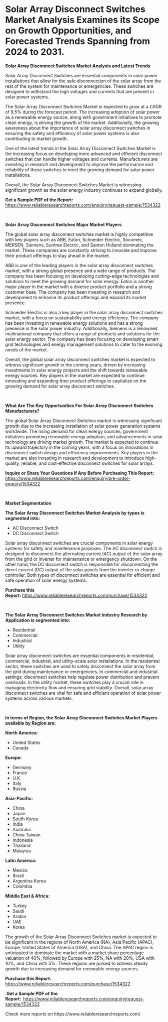 <p><h1>Solar Array Disconnect Switches Market Analysis Examines its Scope on Growth Opportunities, and Forecasted Trends Spanning from 2024 to 2031.</h1></p><p><strong>Solar Array Disconnect Switches Market Analysis and Latest Trends</strong></p>
<p><p>Solar Array Disconnect Switches are essential components in solar power installations that allow for the safe disconnection of the solar array from the rest of the system for maintenance or emergencies. These switches are designed to withstand the high voltages and currents that are present in solar power systems.</p><p>The Solar Array Disconnect Switches Market is expected to grow at a CAGR of 9.5% during the forecast period. The increasing adoption of solar power as a renewable energy source, along with government initiatives to promote clean energy, is driving the growth of the market. Additionally, the growing awareness about the importance of solar array disconnect switches in ensuring the safety and efficiency of solar power systems is also contributing to market growth.</p><p>One of the latest trends in the Solar Array Disconnect Switches Market is the increasing focus on developing more advanced and efficient disconnect switches that can handle higher voltages and currents. Manufacturers are investing in research and development to improve the performance and reliability of these switches to meet the growing demand for solar power installations.</p><p>Overall, the Solar Array Disconnect Switches Market is witnessing significant growth as the solar energy industry continues to expand globally.</p></p>
<p><strong>Get a Sample PDF of the Report:&nbsp;</strong> <a href="https://www.reliableresearchreports.com/enquiry/request-sample/1534322">https://www.reliableresearchreports.com/enquiry/request-sample/1534322</a></p>
<p>&nbsp;</p>
<p><strong>Solar Array Disconnect Switches Major Market Players</strong></p>
<p><p>The global solar array disconnect switches market is highly competitive with key players such as ABB, Eaton, Schneider Electric, Socomec, MERSEN, Siemens, Suntree Electric, and Santon Holland dominating the market. These companies are constantly striving to innovate and improve their product offerings to stay ahead in the market.</p><p>ABB is one of the leading players in the solar array disconnect switches market, with a strong global presence and a wide range of products. The company has been focusing on developing cutting-edge technologies and solutions to meet the growing demand for solar energy. Eaton is another major player in the market with a diverse product portfolio and a strong customer base. The company has been investing in research and development to enhance its product offerings and expand its market presence.</p><p>Schneider Electric is also a key player in the solar array disconnect switches market, with a focus on sustainability and energy efficiency. The company has been investing in renewable energy solutions and has a strong presence in the solar power industry. Additionally, Siemens is a renowned multinational company that offers a range of products and solutions for the solar energy sector. The company has been focusing on developing smart grid technologies and energy management solutions to cater to the evolving needs of the market.</p><p>Overall, the global solar array disconnect switches market is expected to witness significant growth in the coming years, driven by increasing investments in solar energy projects and the shift towards renewable energy sources. Key players in the market are expected to continue innovating and expanding their product offerings to capitalize on the growing demand for solar array disconnect switches.</p></p>
<p>&nbsp;</p>
<p><strong>What Are The Key Opportunities For Solar Array Disconnect Switches Manufacturers?</strong></p>
<p><p>The global Solar Array Disconnect Switches market is witnessing significant growth due to the increasing installation of solar power generation systems worldwide. The rising demand for clean energy sources, government initiatives promoting renewable energy adoption, and advancements in solar technology are driving market growth. The market is expected to continue its upward trajectory in the coming years, with a focus on innovations in disconnect switch design and efficiency improvements. Key players in the market are also investing in research and development to introduce high-quality, reliable, and cost-effective disconnect switches for solar arrays.</p></p>
<p><strong>Inquire or Share Your Questions If Any Before Purchasing This Report:</strong> <a href="https://www.reliableresearchreports.com/enquiry/pre-order-enquiry/1534322">https://www.reliableresearchreports.com/enquiry/pre-order-enquiry/1534322</a></p>
<p>&nbsp;</p>
<p><strong>Market Segmentation</strong></p>
<p><strong>The Solar Array Disconnect Switches Market Analysis by types is segmented into:</strong></p>
<p><ul><li>AC Disconnect Switch</li><li>DC Disconnect Switch</li></ul></p>
<p><p>Solar array disconnect switches are crucial components in solar energy systems for safety and maintenance purposes. The AC disconnect switch is designed to disconnect the alternating current (AC) output of the solar array from the grid or inverter for maintenance or emergency shutdown. On the other hand, the DC disconnect switch is responsible for disconnecting the direct current (DC) output of the solar panels from the inverter or charge controller. Both types of disconnect switches are essential for efficient and safe operation of solar energy systems.</p></p>
<p><strong>Purchase this Report:&nbsp;</strong><a href="https://www.reliableresearchreports.com/purchase/1534322">https://www.reliableresearchreports.com/purchase/1534322</a></p>
<p>&nbsp;</p>
<p><strong>The Solar Array Disconnect Switches Market Industry Research by Application is segmented into:</strong></p>
<p><ul><li>Residential</li><li>Commercial</li><li>Industrial</li><li>Utility</li></ul></p>
<p><p>Solar array disconnect switches are essential components in residential, commercial, industrial, and utility-scale solar installations. In the residential sector, these switches are used to safely disconnect the solar array from the grid during maintenance or emergencies. In commercial and industrial settings, disconnect switches help regulate power distribution and prevent overloads. In the utility market, these switches play a crucial role in managing electricity flow and ensuring grid stability. Overall, solar array disconnect switches are vital for safe and efficient operation of solar power systems across various markets.</p></p>
<p>&nbsp;</p>
<p><strong>In terms of Region, the Solar Array Disconnect Switches Market Players available by Region are:</strong></p>
<p>
    <p> <strong> North America: </strong>
        <ul>
            <li>United States</li>
            <li>Canada</li>
        </ul>
        </p> 
    <p> <strong> Europe: </strong>
        <ul>
            <li>Germany</li>
            <li>France</li>
            <li>U.K.</li>
            <li>Italy</li>
            <li>Russia</li>
        </ul>
        </p> 
    <p> <strong> Asia-Pacific: </strong>
        <ul>
            <li>China</li>
            <li>Japan</li>
            <li>South Korea</li>
            <li>India</li>
            <li>Australia</li>
            <li>China Taiwan</li>
            <li>Indonesia</li>
            <li>Thailand</li>
            <li>Malaysia</li>
        </ul>
        </p> 
    <p> <strong> Latin America: </strong>
        <ul>
            <li>Mexico</li>
            <li>Brazil</li>
            <li>Argentina Korea</li>
            <li>Colombia</li>
        </ul>
        </p> 
    <p> <strong> Middle East & Africa: </strong>
        <ul>
            <li>Turkey</li>
            <li>Saudi</li>
            <li>Arabia</li>
            <li>UAE</li>
            <li>Korea</li>
        </ul>
    </p>
    </p>
<p><p>The growth of the Solar Array Disconnect Switches market is expected to be significant in the regions of North America (NA), Asia Pacific (APAC), Europe, United States of America (USA), and China. The APAC region is anticipated to dominate the market with a market share percentage valuation of 40%; followed by Europe with 25%, NA with 20%, USA with 10%, and China with 5%. These regions are poised to witness steady growth due to increasing demand for renewable energy sources.</p></p>
<p><strong>Purchase this Report: </strong><a href="https://www.reliableresearchreports.com/purchase/1534322">https://www.reliableresearchreports.com/purchase/1534322</a></p>
<p>&nbsp;<strong>Get a Sample PDF of the Report:&nbsp;&nbsp;</strong><a href="https://www.reliableresearchreports.com/enquiry/request-sample/1534322">https://www.reliableresearchreports.com/enquiry/request-sample/1534322</a></p>
<p><strong></strong></p>
<p>Check more reports on https://www.reliableresearchreports.com/</p>